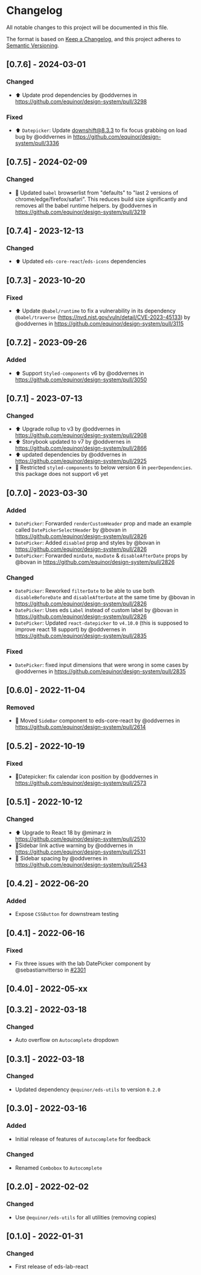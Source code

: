 # Changelog

All notable changes to this project will be documented in this file.

The format is based on [Keep a Changelog](https://keepachangelog.com/en/1.0.0/),
and this project adheres to [Semantic Versioning](https://semver.org/spec/v2.0.0.html).

## [0.7.6] - 2024-03-01

### Changed

- ⬆️ Update prod dependencies by @oddvernes in https://github.com/equinor/design-system/pull/3298

### Fixed

- ⬆️ `Datepicker`: Update downshift@8.3.3 to fix focus grabbing on load bug by @oddvernes in https://github.com/equinor/design-system/pull/3336

## [0.7.5] - 2024-02-09

### Changed

- 🔧 Updated `babel` browserlist from "defaults" to "last 2 versions of chrome/edge/firefox/safari". This reduces build size significantly and removes all the babel runtime helpers. by @oddvernes in https://github.com/equinor/design-system/pull/3219

## [0.7.4] - 2023-12-13

### Changed

- ⬆️ Updated `eds-core-react`/`eds-icons` dependencies

## [0.7.3] - 2023-10-20

### Fixed

- ⬆️ Update `@babel/runtime` to fix a vulnerability in its dependency `@babel/traverse` (https://nvd.nist.gov/vuln/detail/CVE-2023-45133) by @oddvernes in https://github.com/equinor/design-system/pull/3115

## [0.7.2] - 2023-09-26

### Added

- ⬆️ Support `Styled-components` v6 by @oddvernes in https://github.com/equinor/design-system/pull/3050

## [0.7.1] - 2023-07-13

### Changed

- ⬆️ Upgrade rollup to v3 by @oddvernes in https://github.com/equinor/design-system/pull/2908
- ⬆️ Storybook updated to v7 by @oddvernes in https://github.com/equinor/design-system/pull/2866
- ⬆️ updated dependencies by @oddvernes in https://github.com/equinor/design-system/pull/2925
- 📌 Restricted `styled-components` to below version 6 in `peerDependencies`. this package does not support v6 yet

## [0.7.0] - 2023-03-30

### Added

- `DatePicker`: Forwarded `renderCustomHeader` prop and made an example called `DatePickerSelectHeader` by @bovan in https://github.com/equinor/design-system/pull/2826
- `DatePicker`: Added `disabled` prop and styles by @bovan in https://github.com/equinor/design-system/pull/2826
- `DatePicker`: Forwarded `minDate`, `maxDate` & `disableAfterDate` props by @bovan in https://github.com/equinor/design-system/pull/2826

### Changed

- `DatePicker`: Reworked `filterDate` to be able to use both `disableBeforeDate` and `disableAfterDate` at the same time by @bovan in https://github.com/equinor/design-system/pull/2826
- `DatePicker`: Uses eds `Label` instead of custom label by @bovan in https://github.com/equinor/design-system/pull/2826
- `DatePicker`: Updated `react-datepicker` to `v4.10.0` (this is supposed to improve react 18 support) by @oddvernes in https://github.com/equinor/design-system/pull/2835

### Fixed

- `DatePicker`: fixed input dimensions that were wrong in some cases by @oddvernes in https://github.com/equinor/design-system/pull/2835

## [0.6.0] - 2022-11-04

### Removed

- 🚚 Moved `SideBar` component to eds-core-react by @oddvernes in https://github.com/equinor/design-system/pull/2614

## [0.5.2] - 2022-10-19

### Fixed

- 🐛Datepicker: fix calendar icon position by @oddvernes in https://github.com/equinor/design-system/pull/2573

## [0.5.1] - 2022-10-12

### Changed

- ⬆️ Upgrade to React 18 by @mimarz in https://github.com/equinor/design-system/pull/2510
- 🐛Sidebar link active warning by @oddvernes in https://github.com/equinor/design-system/pull/2531
- 💄 Sidebar spacing by @oddvernes in https://github.com/equinor/design-system/pull/2543

## [0.4.2] - 2022-06-20

### Added

- Expose `CSSButton` for downstream testing

## [0.4.1] - 2022-06-16

### Fixed

- Fix three issues with the lab DatePicker component by @sebastianvitterso in [#2301](https://github.com/equinor/design-system/pull/2301)

## [0.4.0] - 2022-05-xx

## [0.3.2] - 2022-03-18

### Changed

- Auto overflow on `Autocomplete` dropdown

## [0.3.1] - 2022-03-18

### Changed

- Updated dependency `@equinor/eds-utils` to version `0.2.0`

## [0.3.0] - 2022-03-16

### Added

- Initial release of features of `Autocomplete` for feedback

### Changed

- Renamed `Combobox` to `Autocomplete`

## [0.2.0] - 2022-02-02

### Changed

- Use `@equinor/eds-utils` for all utilities (removing copies)

## [0.1.0] - 2022-01-31

### Changed

- First release of eds-lab-react
